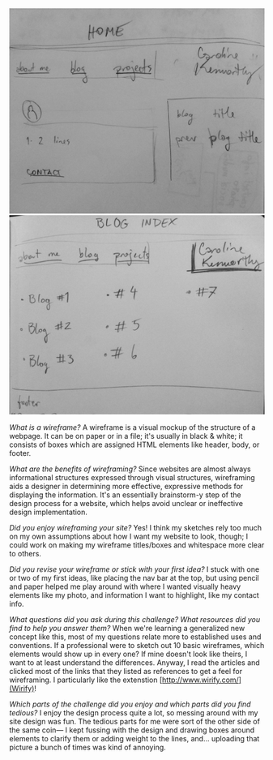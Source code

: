 <img src="imgs/wireframe-index.jpg" alt="home index wireframe">

<img src="imgs/wireframe-blog-index.jpg" alt="home index wireframe">

*What is a wireframe?*
A wireframe is a visual mockup of the structure of a webpage. It can be on paper or in a file; it's usually in black & white; it consists of boxes which are assigned HTML elements like header, body, or footer.

*What are the benefits of wireframing?*
Since websites are almost always informational structures expressed through visual structures, wireframing aids a designer in determining more effective, expressive methods for displaying the information. It's an essentially brainstorm-y step of the design process for a website, which helps avoid unclear or ineffective design implementation.

*Did you enjoy wireframing your site?*
Yes! I think my sketches rely too much on my own assumptions about how I want my website to look, though; I could work on making my wireframe titles/boxes and whitespace more clear to others.

*Did you revise your wireframe or stick with your first idea?*
I stuck with one or two of my first ideas, like placing the nav bar at the top, but using pencil and paper helped me play around with where I wanted visually heavy elements like my photo, and information I want to highlight, like my contact info.

*What questions did you ask during this challenge? What resources did you find to help you answer them?*
When we're learning a generalized new concept like this, most of my questions relate more to established uses and conventions. If a professional were to sketch out 10 basic wireframes, which elements would show up in every one? If mine doesn't look like theirs, I want to at least understand the differences. Anyway, I read the articles and clicked most of the links that they listed as references to get a feel for wireframing. I particularly like the extenstion [http://www.wirify.com/](Wirify)!

*Which parts of the challenge did you enjoy and which parts did you find tedious?*
I enjoy the design process quite a lot, so messing around with my site design was fun. The tedious parts for me were sort of the other side of the same coin— I kept fussing with the design and drawing boxes around elements to clarify them or adding weight to the lines, and... uploading that picture a bunch of times was kind of annoying.